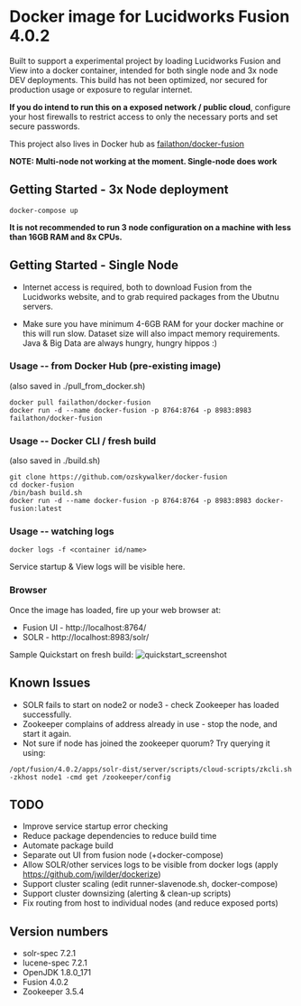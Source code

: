 # Docker image for Lucidworks Fusion 4.0.2

Built to support a experimental project by loading Lucidworks Fusion and View into a docker container, intended for both single node and 3x node DEV deployments.  This build has not been optimized, nor secured for production usage or exposure to regular internet.

**If you do intend to run this on a exposed network / public cloud**, configure your host firewalls to restrict access to only the necessary ports and set secure passwords.

This project also lives in Docker hub as [failathon/docker-fusion](https://registry.hub.docker.com/u/failathon/docker-fusion/)

**NOTE: Multi-node not working at the moment.  Single-node does work**

## Getting Started - 3x Node deployment

```
docker-compose up
```

**It is not recommended to run 3 node configuration on a machine with less than 16GB RAM and 8x CPUs.**

## Getting Started - Single Node

* Internet access is required, both to download Fusion from the Lucidworks website, and to grab required packages from the Ubutnu servers.

* Make sure you have minimum 4-6GB RAM for your docker machine or this will run slow.  Dataset size will also impact memory requirements.  Java & Big Data are always hungry, hungry hippos :)

### Usage -- from Docker Hub (pre-existing image)

(also saved in ./pull_from_docker.sh)

```
docker pull failathon/docker-fusion
docker run -d --name docker-fusion -p 8764:8764 -p 8983:8983 failathon/docker-fusion
```

### Usage -- Docker CLI / fresh build

(also saved in ./build.sh)

```
git clone https://github.com/ozskywalker/docker-fusion
cd docker-fusion
/bin/bash build.sh
docker run -d --name docker-fusion -p 8764:8764 -p 8983:8983 docker-fusion:latest
```

### Usage -- watching logs

```
docker logs -f <container id/name>
```

Service startup & View logs will be visible here.

### Browser

Once the image has loaded, fire up your web browser at:
* Fusion UI - http://localhost:8764/
* SOLR - http://localhost:8983/solr/

Sample Quickstart on fresh build:
![quickstart_screenshot](https://raw.githubusercontent.com/failathon/docker-fusion/master/quickstart.png)

## Known Issues

* SOLR fails to start on node2 or node3 - check Zookeeper has loaded successfully.
* Zookeeper complains of address already in use - stop the node, and start it again.
* Not sure if node has joined the zookeeper quorum?  Try querying it using:
```
/opt/fusion/4.0.2/apps/solr-dist/server/scripts/cloud-scripts/zkcli.sh -zkhost node1 -cmd get /zookeeper/config
```

## TODO

* Improve service startup error checking
* Reduce package dependencies to reduce build time
* Automate package build
* Separate out UI from fusion node (+docker-compose)
* Allow SOLR/other services logs to be visible from docker logs (apply https://github.com/jwilder/dockerize)
* Support cluster scaling (edit runner-slavenode.sh, docker-compose)
* Support cluster downsizing (alerting & clean-up scripts)
* Fix routing from host to individual nodes (and reduce exposed ports)

## Version numbers

* solr-spec 7.2.1
* lucene-spec 7.2.1
* OpenJDK 1.8.0_171
* Fusion 4.0.2
* Zookeeper 3.5.4
